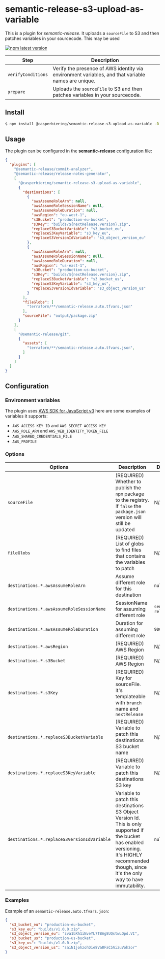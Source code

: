 # semantic-release-s3-upload-as-variable

This is a plugin for _semantic-release_. It uploads a `sourceFile` to S3 and then patches variables in your sourcecode. This may be used

[![npm latest version](https://img.shields.io/npm/v/@casperbiering/semantic-release-s3-upload-as-variable/latest.svg)](https://www.npmjs.com/package/@casperbiering/semantic-release-s3-upload-as-variable)


| Step               | Description |
|--------------------|-------------|
| `verifyConditions` | Verify the presence of AWS identity via environment variables, and that variable names are unique. |
| `prepare`          | Uploads the `sourceFile` to S3 and then patches variables in your sourcecode. |

## Install

```bash
$ npm install @casperbiering/semantic-release-s3-upload-as-variable -D
```

## Usage

The plugin can be configured in the [**semantic-release** configuration file](https://github.com/semantic-release/semantic-release/blob/master/docs/usage/configuration.md#configuration):

```json
{
  "plugins": [
    "@semantic-release/commit-analyzer",
    "@semantic-release/release-notes-generator",
    [
      "@casperbiering/semantic-release-s3-upload-as-variable",
      {
        "destinations": [
          {
            "awsAssumeRoleArn": null,
            "awsAssumeRoleSessionName": null,
            "awsAssumeRoleDuration": null,
            "awsRegion": "eu-west-1",
            "s3Bucket": "production-eu-bucket",
            "s3Key": "builds/${nextRelease.version}.zip",
            "replaceS3BucketVariable": "s3_bucket_eu",
            "replaceS3KeyVariable": "s3_key_eu",
            "replaceS3VersionIdVariable": "s3_object_version_eu"
          },
          {
            "awsAssumeRoleArn": null,
            "awsAssumeRoleSessionName": null,
            "awsAssumeRoleDuration": null,
            "awsRegion": "us-east-1",
            "s3Bucket": "production-us-bucket",
            "s3Key": "builds/${nextRelease.version}.zip",
            "replaceS3BucketVariable": "s3_bucket_us",
            "replaceS3KeyVariable": "s3_key_us",
            "replaceS3VersionIdVariable": "s3_object_version_us"
          }
        ],
        "fileGlobs": [
          "terraform/**/semantic-release.auto.tfvars.json"
        ],
        "sourceFile": "output/package.zip"
      }
    ],
    [
      "@semantic-release/git",
      {
        "assets": [
          "terraform/**/semantic-release.auto.tfvars.json",
        ]
      }
    ]
  ]
}
```

## Configuration


### Environment variables

The plugin uses [AWS SDK for JavaScript v3](https://github.com/aws/aws-sdk-js-v3#readme) here are some examples of variables it supports:

* `AWS_ACCESS_KEY_ID` and `AWS_SECRET_ACCESS_KEY`
* `AWS_ROLE_ARN` and `AWS_WEB_IDENTITY_TOKEN_FILE`
* `AWS_SHARED_CREDENTIALS_FILE`
* `AWS_PROFILE`

### Options

| Options      | Description                                                                                                         | Default                                                                                                                          |
|--------------|---------------------------------------------------------------------------------------------------------------------|----------------------------------------------------------------------------------------------------------------------------------|
| `sourceFile` | (REQUIRED) Whether to publish the `npm` package to the registry. If `false` the `package.json` version will still be updated  | N/A |
| `fileGlobs` | (REQUIRED) List of globs to find files that contains the variables to patch | N/A |
| `destinations.*.awsAssumeRoleArn` | Assume different role for this destination | `null` |
| `destinations.*.awsAssumeRoleSessionName` | SessionName for assuming different role | `semantic-release` |
| `destinations.*.awsAssumeRoleDuration` | Duration for assuming different role | `900` |
| `destinations.*.awsRegion` | (REQUIRED) AWS Region | N/A |
| `destinations.*.s3Bucket` | (REQUIRED) AWS Region | N/A |
| `destinations.*.s3Key` | (REQUIRED) Key for sourceFile. It's templateable with `branch` name and `nextRelease` | N/A |
| `destinations.*.replaceS3BucketVariable` | (REQUIRED) Variable to patch this destinations S3 bucket name | N/A |
| `destinations.*.replaceS3KeyVariable` | (REQUIRED) Variable to patch this destinations S3 key | N/A |
| `destinations.*.replaceS3VersionIdVariable` | Variable to patch this destinations S3 Object Version Id. This is only supported if the bucket has enabled versioning. It's HIGHLY recommended though, since it's the only way to have immutability. | `null` |

### Examples

Example of an `semantic-release.auto.tfvars.json`:

```json
{
  "s3_bucket_eu": "production-eu-bucket",
  "s3_key_eu": "builds/v1.0.0.zip",
  "s3_object_version_eu": "zva1bXh1iNveYL7TBAg8UQstwLQpd.VI",
  "s3_bucket_us": "production-us-bucket",
  "s3_key_us": "builds/v1.0.0.zip",
  "s3_object_version_us": "saiN1johzohDie8Va0FaC5AizuVoh2or"
}
```
